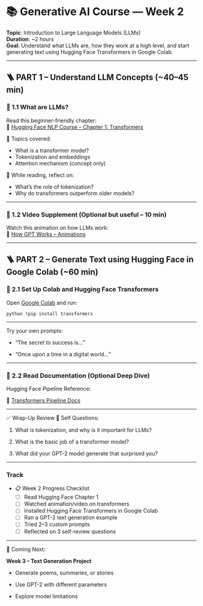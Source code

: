 # 📚 Generative AI Course — Week 2  
**Topic**: Introduction to Large Language Models (LLMs)  
**Duration**: ~2 hours  
**Goal**: Understand what LLMs are, how they work at a high level, and start generating text using Hugging Face Transformers in Google Colab.

---

## 🪜 PART 1 – Understand LLM Concepts (~40–45 min)

### 📘 1.1 What are LLMs?

Read this beginner-friendly chapter:  
🔗 [Hugging Face NLP Course – Chapter 1: Transformers](https://huggingface.co/learn/nlp-course/chapter1)

📖 Topics covered:
- What is a transformer model?
- Tokenization and embeddings
- Attention mechanism (concept only)

🧠 While reading, reflect on:
- What’s the role of tokenization?
- Why do transformers outperform older models?

---

### 🎥 1.2 Video Supplement (Optional but useful – 10 min)

Watch this animation on how LLMs work:  
🎥 [How GPT Works – Animations](https://www.youtube.com/watch?v=Te5rOTcE7MQ)

---

## 🪜 PART 2 – Generate Text using Hugging Face in Google Colab (~60 min)

### 🧪 2.1 Set Up Colab and Hugging Face Transformers

Open [Google Colab](https://colab.research.google.com) and run:

`python !pip install transformers`

---
 Try your own prompts:

- “The secret to success is…”

- “Once upon a time in a digital world…”

---

### 📘 2.2 Read Documentation (Optional Deep Dive)

Hugging Face Pipeline Reference:

🔗 [Transformers Pipeline Docs](https://huggingface.co/docs/transformers/main_classes/pipelines)

---
✅ Wrap-Up Review
🧠 Self Questions:

1. What is tokenization, and why is it important for LLMs?

2. What is the basic job of a transformer model?

3. What did your GPT-2 model generate that surprised you?
---

### Track

- 📋 Week 2 Progress Checklist
    - [ ] Read Hugging Face Chapter 1 
    - [ ] Watched animation/video on transformers    
	- [ ] Installed Hugging Face Transformers in Google Colab 
	- [ ] Ran a GPT-2 text generation example  
	- [ ] Tried 2–3 custom prompts     
	- [ ] Reflected on 3 self-review questions    
	
---
📌 Coming Next:

<b>Week 3 – Text Generation Project</b>

- Generate poems, summaries, or stories

- Use GPT-2 with different parameters

- Explore model limitations
